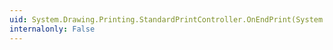 ```yaml
---
uid: System.Drawing.Printing.StandardPrintController.OnEndPrint(System.Drawing.Printing.PrintDocument,System.Drawing.Printing.PrintEventArgs)
internalonly: False
---
```

